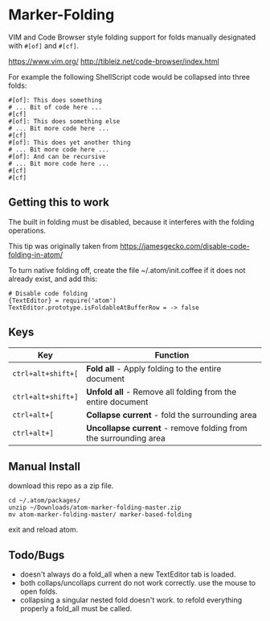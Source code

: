 Marker-Folding
============
VIM and Code Browser style folding support for folds manually designated with `#[of]` and `#[cf]`.

https://www.vim.org/
http://tibleiz.net/code-browser/index.html

For example the following ShellScript code would be collapsed into three folds:

```shellscript
#[of]: This does something
# ... Bit of code here ...
#[cf]
#[of]: This does something else
# ... Bit more code here ...
#[cf]
#[of]: This does yet another thing
# ... Bit more code here ...
#[of]: And can be recursive
# ... Bit more code here ...
#[cf]
#[cf]

```

Getting this to work
----

The built in folding must be disabled, because it interferes with the folding operations.

This tip was originally taken from https://jamesgecko.com/disable-code-folding-in-atom/

To turn native folding off, create the file ~/.atom/init.coffee if it does not already exist, and add this:

```
# Disable code folding
{TextEditor} = require('atom')
TextEditor.prototype.isFoldableAtBufferRow = -> false
```

Keys
----

| Key                | Function                                                          |
|--------------------|-------------------------------------------------------------------|
| `ctrl+alt+shift+[` | **Fold all** - Apply folding to the entire document               |
| `ctrl+alt+shift+]` | **Unfold all** - Remove all folding from the entire document      |
| `ctrl+alt+[`       | **Collapse current** - fold the surrounding area                  |
| `ctrl+alt+]`       | **Uncollapse current** - remove folding from the surrounding area |

Manual Install
----
download this repo as a zip file.
```
cd ~/.atom/packages/
unzip ~/Downloads/atom-marker-folding-master.zip
mv atom-marker-folding-master/ marker-based-folding
```
exit and reload atom.

Todo/Bugs
----
* doesn't always do a fold_all when a new TextEditor tab is loaded.
* both collaps/uncollaps current do not work correctly.  use the mouse to open folds.
* collapsing a singular nested fold doesn't work.  to refold everything properly a fold_all must be called.
